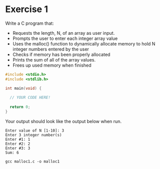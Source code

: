 # Exercise 1

Write a C program that:
* Requests the length, N, of an array as user input.
* Prompts the user to enter each integer array value
* Uses the malloc() function to dynamically allocate memory to hold N integer numbers entered by the user
* Checks if memory has been properly allocated
* Prints the sum of all of the array values.
* Frees up used memory when finished

```c
#include <stdio.h>
#include <stdlib.h>

int main(void) {
  
  // YOUR CODE HERE!
  
  return 0;
}
```

Your output should look like the output below when run.

```
Enter value of N [1-10]: 3
Enter 3 integer number(s)
Enter #1: 1
Enter #2: 2
Enter #3: 3
Sum: 6
```


```
gcc malloc1.c -o malloc1
```